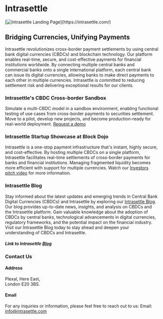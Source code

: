 # Intrasettle

[![Intrasettle Landing Page]([https://intrasettle.com/static/img/intrasettle_white.png](https://i.pinimg.com/originals/cd/99/35/cd9935907e3e4954a40cefffb8893127.png))](https://intrasettle.com/)

## Bridging Currencies, Unifying Payments

Intrasettle revolutionizes cross-border payment settlements by using central bank digital currencies (CBDCs) and blockchain technology.
Our platform enables real-time, secure, and cost-effective payments for financial institutions worldwide. 
By connecting multiple central banks and commercial banks onto a single international platform, each central bank can issue 
its digital currencies, allowing banks to make direct payments to each other in multiple currencies. Intrasettle is committed 
to reducing settlement risk and delivering exceptional results for our clients.

### Intrasettle's CBDC Cross-border Sandbox

Simulate a multi-CBDC model in a sandbox environment, enabling functional testing of use cases from cross-border payments to securities settlement. 
Move to a pilot, develop new projects, and become production-ready for real-world deployment.
[Request a demo](https://intrasettle.com/#demo)

### Intrasettle Startup Showcase at Block Dojo

Intrasettle is a one-stop payment infrastructure that's instant, highly secure, and cost-effective. 
By hosting multiple CBDCs on a single platform, Intrasettle facilitates real-time settlements of cross-border payments for banks and financial institutions. 
Managing fragmented liquidity becomes more efficient with support for multiple currencies.
Watch our [Investors pitch video](https://www.youtube.com/watch?v=vzzusTfNrS8) for more information.

### Intrasettle Blog

Stay informed about the latest updates and emerging trends in Central Bank Digital Currencies (CBDCs) and 
Intrasettle by exploring our [Intrasettle Blog](https://intrasettle.com/blog). Our blog provides up-to-date news, 
insights, and analysis on CBDCs and the Intrasettle platform. Gain valuable knowledge about the adoption of CBDCs by central banks,
technological advancements in digital currencies, regulatory frameworks, and the potential impact on the financial industry. 
Visit our Intrasettle Blog today to stay ahead and deepen your understanding of CBDCs and Intrasettle.

##### Link to Intrasettle [Blog](https://intrasettle.com/blog)

### Contact Us

#### Address

Plexal, Here East,  
London E20 3BS.

#### Email

For any inquiries or information, please feel free to reach out to us:
Email: [info@intrasettle.com](mailto:info@intrasettle.com)

